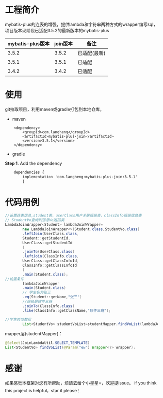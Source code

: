 # 工程简介

mybatis-plus的连表的增强，提供lambda和字符串两种方式的wrapper编写sql，项目版本现阶段已适配3.5.2的最新版本的mybatis-plus

| mybatis-plus版本 | join版本 | 备注      |
| -------------- | ------ | ------- |
| 3.5.2          | 3.5.2  | 已适配(最新) |
| 3.5.1          | 3.5.1  | 已适配     |
| 3.4.2          | 3.4.2  | 已适配     |

# 使用

git拉取项目，利用maven或gradle打包到本地仓库。

- maven

```markup
    <dependency>
        <groupId>com.langheng</groupId>
        <artifactId>mybatis-plus-join</artifactId>
        <version>3.5.1</version>
    </dependency>
```

- gradle

**Step 1.** Add the dependency

```xml
    dependencies {
        implementation 'com.langheng:mybatis-plus-join:3.5.1'
        }
```

# 代码用例

```java
//设置连表信息,student表，userClass用户关联班级表，classInfo班级信息表
// StudentVo查询列信息Vo返回类
LambdaJoinWrapper<Student> lambdaJoinWrapper=
        new LambdaJoinWrapper<>(Student.class,StudentVo.class)
        .leftJoin(UserClass.class,
        Student::getStudentId,
        UserClass::getStudentId
        )
        .joinTo(UserClass.class)
        .leftJoin(ClassInfo.class,
        UserClass::getClassInfoId,
        ClassInfo::getClassInfoId
        )
        .main(Student.class);
//设置条件  
        lambdaJoinWrapper
        .main(Student.class)
        // 学生名为张三 
        .eq(Student::getName,"张三")
        //班级是软件三班
        .joinTo(ClassInfo.class)
        .like(ClassInfo::getClassName,"软件三班");

//学生岗位数组  
        List<StudentVo> studentVoList=studentMapper.findVoList(lambdaJoinWrapper);
```

mapper层(studentMapper)：

```java
@Select(JoinLambdaUtil.SELECT_TEMPLATE)  
List<StudentVo> findVoList(@Param("ew") Wrapper<?> wrapper);
```

# 感谢
如果感觉本框架对您有所帮助，烦请去给个小星星⭐️，欢迎提issue。
if you think this project is helpful，star it please！